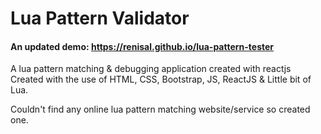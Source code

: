 # Lua Pattern Validator
#### <strong>An updated demo: https://renisal.github.io/lua-pattern-tester</strong>
A lua pattern matching &amp; debugging application created with reactjs<br>
Created with the use of HTML, CSS, Bootstrap, JS, ReactJS & Little bit of Lua.

Couldn't find any online lua pattern matching website/service so created one.

